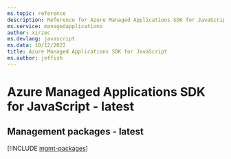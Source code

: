 ```yaml
---
ms.topic: reference
description: Reference for Azure Managed Applications SDK for JavaScript
ms.service: managedapplications
author: xirzec
ms.devlang: javascript
ms.data: 10/12/2022
title: Azure Managed Applications SDK for JavaScript
ms.author: jeffish
---
```

# Azure Managed Applications SDK for JavaScript - latest

## Management packages - latest
[!INCLUDE [mgmt-packages](managed-applications-mgmt-index.md)]